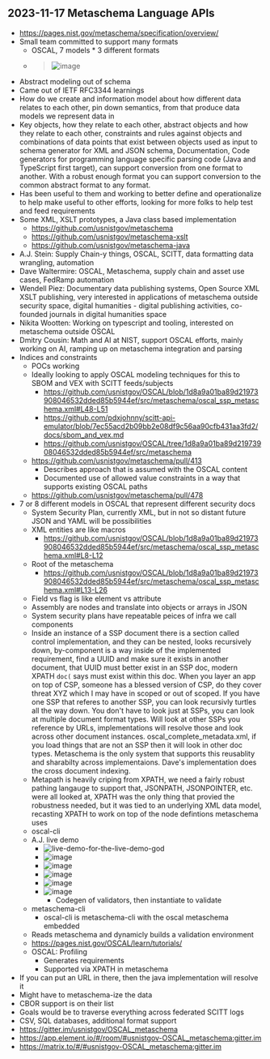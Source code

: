 ## 2023-11-17 Metaschema Language APIs

- https://pages.nist.gov/metaschema/specification/overview/
- Small team committed to support many formats
  - OSCAL, 7 models * 3 different formats
  - > ![image](https://github.com/dffml/dffml/assets/5950433/eec830a8-aa5f-4df3-8421-429823855680)
- Abstract modeling out of schema
- Came out of IETF RFC3344 learnings
- How do we create and information model about how different data relates to each other, pin down semantics, from that produce data models we represent data in
- Key objects, how they relate to each other, abstract objects and how they relate to each other, constraints and rules against objects and combinations of data points that exist between objects used as input to schema generator for XML and JSON schema, Documentation, Code generators for programming language specific parsing code (Java and TypeScript first target), can support conversion from one format to another. With a robust enough format you can support conversion to the common abstract format to any format.
- Has been useful to them and working to better define and operationalize to help make useful to other efforts, looking for more folks to help test and feed requirements
- Some XML, XSLT prototypes, a Java class based implementation
  - https://github.com/usnistgov/metaschema
  - https://github.com/usnistgov/metaschema-xslt
  - https://github.com/usnistgov/metaschema-java
- A.J. Stein: Supply Chain-y things, OSCAL, SCITT, data formatting data wrangling, automation
- Dave Waltermire: OSCAL, Metaschema, supply chain and asset use cases, FedRamp automation
- Wendell Piez: Documentary data publishing systems, Open Source XML XSLT publishing, very interested in applications of metaschema outside security space, digital humanities - digital publishing activities, co-founded journals in digital humanities space
- Nikita Wootten: Working on typescript and tooling, interested on metaschema outside OSCAL
- Dmitry Cousin: Math and AI at NIST, support OSCAL efforts, mainly working on AI, ramping up on metaschema integration and parsing
- Indices and constraints
  - POCs working
  - Ideally looking to apply OSCAL modeling techniques for this to SBOM and VEX with SCITT feeds/subjects
    - https://github.com/usnistgov/OSCAL/blob/1d8a9a01ba89d21973908046532dded85b5944ef/src/metaschema/oscal_ssp_metaschema.xml#L48-L51
    - https://github.com/pdxjohnny/scitt-api-emulator/blob/7ec55acd2b09bb2e08df9c56aa90cfb431aa3fd2/docs/sbom_and_vex.md
    - https://github.com/usnistgov/OSCAL/tree/1d8a9a01ba89d21973908046532dded85b5944ef/src/metaschema
  - https://github.com/usnistgov/metaschema/pull/413
    - Describes approach that is assumed with the OSCAL content
    - Documented use of allowed value constraints in a way that supports existing OSCAL paths
  - https://github.com/usnistgov/metaschema/pull/478
- 7 or 8 different models in OSCAL that represent different security docs
  - System Security Plan, currently XML, but in not so distant future JSON and YAML will be possibilities
  - XML entities are like macros
    - https://github.com/usnistgov/OSCAL/blob/1d8a9a01ba89d21973908046532dded85b5944ef/src/metaschema/oscal_ssp_metaschema.xml#L8-L12
  - Root of the metaschema
    - https://github.com/usnistgov/OSCAL/blob/1d8a9a01ba89d21973908046532dded85b5944ef/src/metaschema/oscal_ssp_metaschema.xml#L13-L26
  - Field vs flag is like element vs attribute
  - Assembly are nodes and translate into objects or arrays in JSON
  - System security plans have repeatable peices of infra we call components
  - Inside an instance of a SSP document there is a section called control implementation, and they can be nested, looks recursively down, by-component is a way inside of the implemented requirement, find a UUID and make sure it exists in another document, that UUID must better exist in an SSP doc, modern XPATH `doc(` says must exist within this doc. When you layer an app on top of CSP, someone has a blessed version of CSP, do they cover threat XYZ which I may have in scoped or out of scoped. If you have one SSP that referes to another SSP, you can look recursivly turtles all the way down. You don't have to look just at SSPs, you can look at multiple document format types. Will look at other SSPs you reference by URLs, implementations will resolve those and look across other document instances. oscal_complete_metadata.xml, if you load things that are not an SSP then it will look in other doc types. Metaschema is the only system that supports this reusablity and sharabilty across implementaions. Dave's implementation does the cross document indexing.
  - Metapath is heavily criping from XPATH, we need a fairly robust pathing langauge to support that, JSONPATH, JSONPOINTER, etc. were all looked at, XPATH was the only thing that provied the robustness needed, but it was tied to an underlying XML data model, recasting XPATH to work on top of the node defintions metaschema uses
  - oscal-cli
  - A.J. live demo
    - ![live-demo-for-the-live-demo-god](https://user-images.githubusercontent.com/5950433/226699339-45b82b38-a7fc-4f2f-a858-e52ee5a6983d.png)
    - ![image](https://github.com/dffml/dffml/assets/5950433/942ecf6b-c263-40ff-a625-bc72d5c60764)
    - ![image](https://github.com/dffml/dffml/assets/5950433/64fc6d0f-f051-4b71-a51a-c7a034cd1c18)
    - ![image](https://github.com/dffml/dffml/assets/5950433/564e3eca-1ede-450b-b76b-605335161607)
    - ![image](https://github.com/dffml/dffml/assets/5950433/edef5bff-9144-40ef-83e0-b040b075ba60)
    - ![image](https://github.com/dffml/dffml/assets/5950433/ebc0c0d0-0695-46d8-841f-6fab2249b906)
      - Codegen of validators, then instantiate to validate
  - metaschema-cli
    - oscal-cli is metaschema-cli with the oscal metaschema embedded
  - Reads metaschema and dynamicly builds a validation environment
  - https://pages.nist.gov/OSCAL/learn/tutorials/
  - OSCAL: Profiling
    - Generates requirements
    - Supported via XPATH in metaschema
- If you can put an URL in there, then the java implementation will resolve it
- Might have to metaschema-ize the data
- CBOR support is on their list
- Goals would be to traverse everything across federated SCITT logs
- CSV, SQL databases, additional format support
- https://gitter.im/usnistgov/OSCAL_metaschema
- https://app.element.io/#/room/#usnistgov-OSCAL_metaschema:gitter.im
- https://matrix.to/#/#usnistgov-OSCAL_metaschema:gitter.im